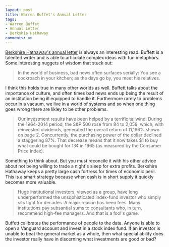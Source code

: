 ```yaml
---
layout: post
title: Warren Buffet's Annual Letter
tags: 
- Warren Buffet
- Annual Letter
- Berkshie Hathaway
comments: on
---
```

[Berkshire Hathaway's annual letter](http://www.berkshirehathaway.com/letters/2014ltr.pdf) is always an interesting read. Buffett is a talented writer and is able to articulate complex ideas with fun metaphors. Some interesting nuggets of wisdom that stuck out:

>In the world of business, bad news often surfaces serially: You see a cockroach in your kitchen; as the days go by, you meet his relatives.

I think this holds true in many other worlds as well. Buffett talks about the importance of culture, and often times bad news ends up being the result of an institution being ill equipped to handle it. Furthermore rarely to problems occur in a vacuum, we live in a world of systems and so when one thing goes wrong there are likley to be other problems.

>Our investment results have been helped by a terrific tailwind. During the 1964-2014 period, the S&P 500
rose from 84 to 2,059, which, with reinvested dividends, generated the overall return of 11,196% shown on page 2. Concurrently, the purchasing power of the dollar declined a staggering 87%. That decrease means that it now takes $1 to buy what could be bought for 13¢ in 1965 (as measured by the Consumer Price Index).

Something to think about. But you must reconcile it with his other advice about not being willing to trade a night's sleep for extra profits. Berkshire Hathaway keeps a pretty large cash fortress for times of economic peril. This is a smart strategy because when cash is in short supply it quickly becomes more valuable.

>Huge institutional investors, viewed as a group, have long underperformed the unsophisticated index-fund investor who simply sits tight for decades. A major reason has been fees. Many institutions pay subsantial sums to consultants who, in turn, recommend high-fee managers. And that is a fool's game.

Buffett calibrates the performance of people to the data. Anyone is able to open a Vanguard account and invest in a stock index fund. If an investor is unable to beat the general market as a whole, then what special ability does the investor really have in discerning what investments are good or bad?